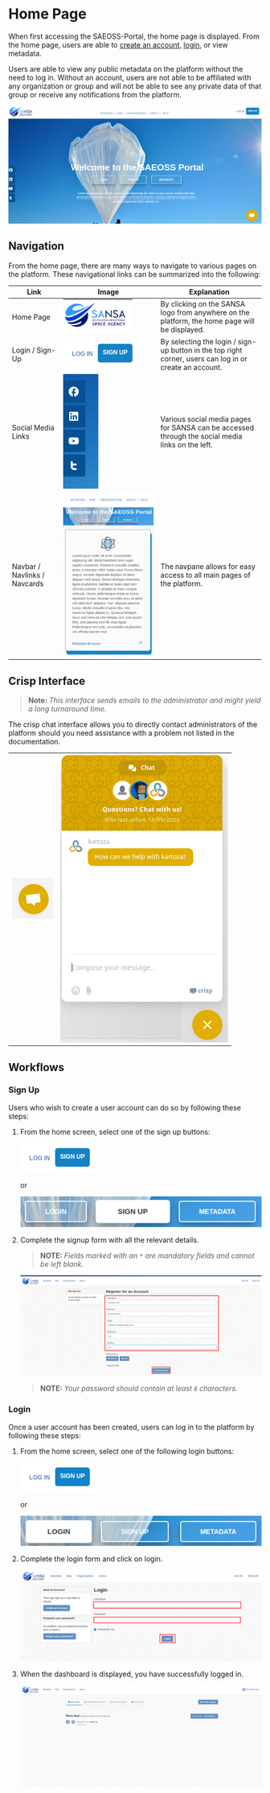 # Home Page

When first accessing the SAEOSS-Portal, the home page is displayed. From the home page, users are able to [create an account](../guide/registering.md), [login](../guide/logging-in.md), or view metadata.

Users are able to view any public metadata on the platform without the need to log in. Without an account, users are not able to be affiliated with any organization or group and will not be able to see any private data of that group or receive any notifications from the platform.

![Home Page](./img/Home.png)

## Navigation

From the home page, there are many ways to navigate to various pages on the platform. These navigational links can be summarized into the following:

| Link | Image | Explanation |
| -- | -- | -- |
| Home Page | ![Home_link](./img/Home_link.png) | By clicking on the SANSA logo from anywhere on the platform, the home page will be displayed. |
| Login / Sign-Up | ![Home_link](./img/login-signup.png) | By selecting the login / sign-up button in the top right corner, users can log in or create an account. |
| Social Media Links | ![Home_link](./img/social_media.png) | Various social media pages for SANSA can be accessed through the social media links on the left. |
| Navbar / Navlinks / Navcards | ![Home_link](./img/nav-pane.png) <br> ![Nav_links](./img/nav-links.png) <br> ![Nav_card](./img/nav-card.png)| The navpane allows for easy access to all main pages of the platform. |

## Crisp Interface

> **Note:** *This interface sends emails to the administrator and might yield a long turnaround time.*

The crisp chat interface allows you to directly contact administrators of the platform should you need assistance with a problem not listed in the documentation.

|   |   |
 --- | --- |
| ![interface](./img/crisp_chat_icon.png) | ![Crisp_chat_interface](./img/crisp_chat.png) |

## Workflows <!-- Workflows belong in the guide not the manual? -->

### Sign Up

Users who wish to create a user account can do so by following these steps:

1. From the home screen, select one of the sign up buttons:

   ![Sign up](./img/login-signup.png)

   or

   ![sign up button](./img/sign_button.png)

2. Complete the signup form with all the relevant details.
   > **NOTE:** *Fields marked with an `*` are mandatory fields and cannot be left blank.*

   ![Sign up form](./img/register_form.png)

   > **NOTE:** *Your password should contain at least `8` characters.*

### Login

Once a user account has been created, users can log in to the platform by following these steps:

1. From the home screen, select one of the following login buttons:

    ![Login](./img/login-signup.png)

    or

    ![login_button](./img/login_button.png)

2. Complete the login form and click on login.

   ![login_form](./img/login_form.png)

3. When the dashboard is displayed, you have successfully logged in.

   ![Dashboard](./img/Dashboard.png)
